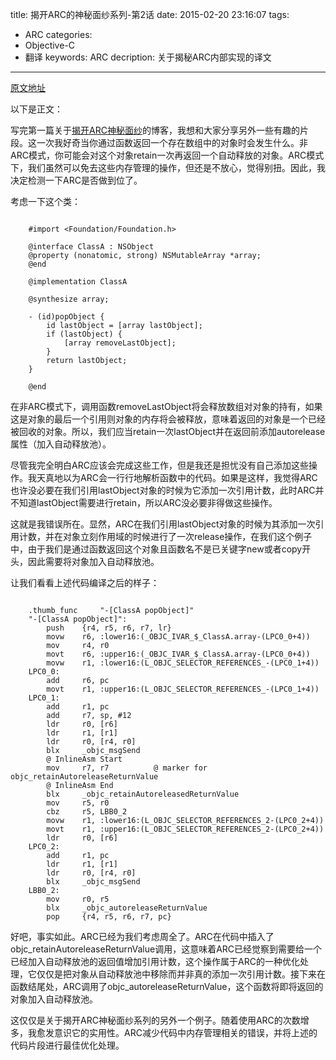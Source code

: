 title: 揭开ARC的神秘面纱系列-第2话
date: 2015-02-20 23:16:07
tags: 
- ARC
categories: 
- Objective-C
- 翻译
keywords: ARC
decription: 关于揭秘ARC内部实现的译文

---

[原文地址](http://www.galloway.me.uk/2012/01/a-look-under-arcs-hood-episode-2/)

以下是正文：

写完第一篇关于[揭开ARC神秘面纱](http://icebergcwp.com/2015/02/05/%E6%8F%AD%E5%BC%80ARC%E7%9A%84%E7%A5%9E%E7%A7%98%E9%9D%A2%E7%BA%B1%E7%B3%BB%E5%88%97-%E7%AC%AC1%E8%AF%9D/)的博客，我想和大家分享另外一些有趣的片段。这一次我好奇当你通过函数返回一个存在数组中的对象时会发生什么。非ARC模式，你可能会对这个对象retain一次再返回一个自动释放的对象。ARC模式下，我们虽然可以免去这些内存管理的操作，但还是不放心，觉得别扭。因此，我决定检测一下ARC是否做到位了。

考虑一下这个类：

``` objc

	#import <Foundation/Foundation.h>
	
	@interface ClassA : NSObject
	@property (nonatomic, strong) NSMutableArray *array;
	@end
	
	@implementation ClassA
	
	@synthesize array;
	
	- (id)popObject {
	    id lastObject = [array lastObject];
	    if (lastObject) {
	        [array removeLastObject];
	    }
	    return lastObject;
	}
	
	@end

```

在非ARC模式下，调用函数removeLastObject将会释放数组对对象的持有，如果这是对象的最后一个引用则对象的内存将会被释放，意味着返回的对象是一个已经被回收的对象。所以，我们应当retain一次lastObject并在返回前添加autorelease属性（加入自动释放池）。

尽管我完全明白ARC应该会完成这些工作，但是我还是担忧没有自己添加这些操作。我天真地以为ARC会一行行地解析函数中的代码。如果是这样，我觉得ARC也许没必要在我们引用lastObject对象的时候为它添加一次引用计数，此时ARC并不知道lastObject需要进行retain，所以ARC没必要非得做这些操作。

这就是我错误所在。显然，ARC在我们引用lastObject对象的时候为其添加一次引用计数，并在对象立刻作用域的时候进行了一次release操作，在我们这个例子中，由于我们是通过函数返回这个对象且函数名不是已关键字new或者copy开头，因此需要将对象加入自动释放池。

让我们看看上述代码编译之后的样子：

``` arm

	.thumb_func     "-[ClassA popObject]"
	"-[ClassA popObject]":
	    push    {r4, r5, r6, r7, lr}
	    movw    r6, :lower16:(_OBJC_IVAR_$_ClassA.array-(LPC0_0+4))
	    mov     r4, r0
	    movt    r6, :upper16:(_OBJC_IVAR_$_ClassA.array-(LPC0_0+4))
	    movw    r1, :lower16:(L_OBJC_SELECTOR_REFERENCES_-(LPC0_1+4))
	LPC0_0:
	    add     r6, pc
	    movt    r1, :upper16:(L_OBJC_SELECTOR_REFERENCES_-(LPC0_1+4))
	LPC0_1:
	    add     r1, pc
	    add     r7, sp, #12
	    ldr     r0, [r6]
	    ldr     r1, [r1]
	    ldr     r0, [r4, r0]
	    blx     _objc_msgSend
	    @ InlineAsm Start
	    mov     r7, r7          @ marker for objc_retainAutoreleaseReturnValue
	    @ InlineAsm End
	    blx     _objc_retainAutoreleasedReturnValue
	    mov     r5, r0
	    cbz     r5, LBB0_2
	    movw    r1, :lower16:(L_OBJC_SELECTOR_REFERENCES_2-(LPC0_2+4))
	    movt    r1, :upper16:(L_OBJC_SELECTOR_REFERENCES_2-(LPC0_2+4))
	    ldr     r0, [r6]
	LPC0_2:
	    add     r1, pc
	    ldr     r1, [r1]
	    ldr     r0, [r4, r0]
	    blx     _objc_msgSend
	LBB0_2:
	    mov     r0, r5
	    blx     _objc_autoreleaseReturnValue
	    pop     {r4, r5, r6, r7, pc}

```

好吧，事实如此。ARC已经为我们考虑周全了。ARC在代码中插入了objc_retainAutoreleaseReturnValue调用，这意味着ARC已经觉察到需要给一个已经加入自动释放池的返回值增加引用计数，这个操作属于ARC的一种优化处理，它仅仅是把对象从自动释放池中移除而并非真的添加一次引用计数。接下来在函数结尾处，ARC调用了objc_autoreleaseReturnValue，这个函数将即将返回的对象加入自动释放池。

这仅仅是关于揭开ARC神秘面纱系列的另外一个例子。随着使用ARC的次数增多，我愈发意识它的实用性。ARC减少代码中内存管理相关的错误，并将上述的代码片段进行最佳优化处理。






